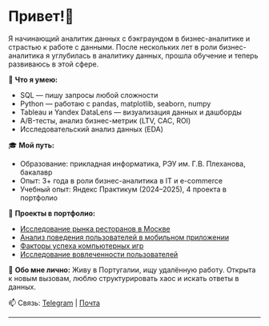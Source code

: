 # Привет!👋

Я начинающий аналитик данных с бэкграундом в бизнес-аналитике и страстью к работе с данными. После нескольких лет в роли бизнес-аналитика я углубилась в аналитику данных, прошла обучение и теперь развиваюсь в этой сфере.

📌 **Что я умею:**
- SQL — пишу запросы любой сложности
- Python — работаю с pandas, matplotlib, seaborn, numpy
- Tableau и Yandex DataLens — визуализация данных и дашборды
- A/B-тесты, анализ бизнес-метрик (LTV, CAC, ROI)
- Исследовательский анализ данных (EDA)

🎓 **Мой путь:**
- Образование: прикладная информатика, РЭУ им. Г.В. Плеханова, бакалавр
- Опыт: 3+ года в роли бизнес-аналитика в IT и e-commerce
- Учебный опыт: Яндекс Практикум (2024–2025), 4 проекта в портфолио


📂 **Проекты в портфолио:**
- [Исследование рынка ресторанов в Москве](https://github.com/owliger/restaurant-market-moscow)
- [Анализ поведения пользователей в мобильном приложении]((https://github.com/owliger/mobile-app-analysis))
- [Факторы успеха компьютерных игр](https://github.com/owliger/games-market-research)
- [Исследование вовлеченности пользователей](https://github.com/owliger/user-behavior-analysis)

💬 **Обо мне лично:**
Живу в Португалии, ищу удалённую работу. Открыта к новым вызовам, люблю структурировать хаос и искать ответы в данных.

📫 Связь: [Telegram](t.me/owliger) | [Почта](mailto:owliger18@gmail.com)

---

<!-- Заметка: для отображения на главной странице GitHub, этот файл должен быть размещён в репозитории с названием, совпадающим с твоим никнеймом -->
